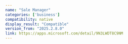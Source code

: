 ```yaml
---
name: "Sale Manager"
categories: ['business']
compatibility: native
display_result: "Compatible"
version_from: "2025.2.8.0"
link: https://apps.microsoft.com/detail/9N3LWDT8C9NM
---
```


